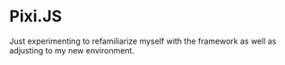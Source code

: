 # Pixi.JS
Just experimenting to refamiliarize myself with the framework as well as adjusting to my new environment.
